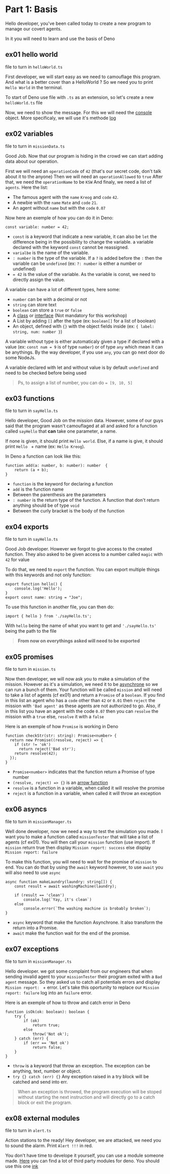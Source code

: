 # Part 1: Basis
Hello developer, you've been called today to create a new program to manage our covert agents.

In it you will need to learn and use the basis of Deno

## ex01 hello world
file to turn in `helloWorld.ts`

First developer, we will start easy as we need to camouflage this program. And what is a better cover than a HelloWorld ?
So we need you to print `Hello World` in the terminal.

To start of Deno use file with `.ts` as an extension, so let's create a new `helloWorld.ts` file

Now, we need to show the message. For this we will need the [console](https://developer.mozilla.org/en-US/docs/Web/API/Console) object. More specificaly, we will use it's methode [log](https://developer.mozilla.org/en-US/docs/Web/API/Console/log)

## ex02 variables
file to turn in `missionData.ts`

Good Job.
Now that our program is hiding in the crowd we can start adding data about our operation.

First we will need an `operationCode` of `42` (that's our secret code, don't talk about it to the anyone)
Then we will need an `operationAllowed` to `true`
After that, we need the `operationName` to be `KSW`
And finaly, we need a list of `agents`. Here the list:
  * The famous agent with the `name` `Kreog` and `code` `42`.
  * A newbie with the `name` `Mate` and `code` `21`.
  * An agent without `name` but with the `code` `0.07`

Now here an exemple of how you can do it in Deno:
```
const variable: number = 42;
```
  * `const` is a keyword that indicate a new variable, it can also be `let` the difference being in the possibility to change the variable. a variable declared with the keyword `const` cannot be reassigned.
  * `varialbe` is the name of the variable.
  * `: number` is the type of the variable. If a `?` is added before the `:` then the variable can be `undefined` (ex: `?: number` is either a number or undefined)
  * `= 42` is the value of the variable. As the variable is const, we need to directly assign the value.

A variable can have a lot of different types, here some:
  * `number` can be with a decimal or not
  * `string` can store text
  * `boolean` can store a `true` or `false`
  * A [class](https://www.typescriptlang.org/docs/handbook/classes.html) or [interface](https://www.typescriptlang.org/docs/handbook/interfaces.html) (Not mandatory for this workshop)
  * A List by adding `[]` after the type (ex: `boolean[]` for a list of boolean)
  * An object, defined with `{}` with the object fields inside (ex: `{ label: string, num: number }`)

A variable without type is either automaticaly given a type if declared with a value (ex: `const num = 9` is of type `number`) or of type `any` which mean it can be anythings. By the way developer, if you use `any`, you can go next door do some NodeJs.

A variable declared with let and without value is by default `undefined` and need to be checked before being used

> Ps, to assign a list of number, you can do `= [9, 10, 5]`

## ex03 functions
file to turn in `sayHello.ts`

Hello developer, Good Job on the mission data.
However, some of our guys said that the program wasn't camouflaged at all and asked for a function called `sayHello` that **can** take one parameter, a name.

If none is given, it should print `Hello world`.
Else, if a name is give, it should print `Hello ` + name (ex: `Hello Kreog`).

In Deno a function can look like this:
```
function add(a: number, b: number): number  {
    return (a + b);
}
```
  * `function` is the keyword for declaring a function
  * `add` is the function name
  * Between the parenthesis are the parameters
  * `: number` is the return type of the function. A function that don't return anything should be of type `void`
  * Between the curly bracket is the body of the function

## ex04 exports
file to turn in `sayHello.ts`

Good Job developer.
However we forgot to give access to the created function. They also asked to be given access to a number called `magic` with `42` for value

To do that, we need to `export` the function.
You can export multiple things with this keywords and not only function:
```
export function hello() {
    console.log('Hello');
}
export const name: string = "Joe";
```
To use this function in another file, you can then do:
```
import { hello } from './sayHello.ts';
```
With `hello` being the name of what you want to get and `'./sayHello.ts'` being the path to the file

> **From now on everythings asked will need to be exported**

## ex05 promises
file to turn in `mission.ts`

Now then developer, we will now ask you to make a simulation of the mission. However as it's a simulation, we need it to be [asynchrone](https://en.wikipedia.org/wiki/Asynchrony_(computer_programming)) so we can run a bunch of them.
Your function will be called `mission` and will need to take a list of agents (cf ex01) and return a `Promise` of a `boolean`.
If you find in this list an agent who has a `code` other than `42` or `0.01` then `reject` the mission with `'Bad agent'` as these agents are not authorized to go.
Also, if in this list you have an agent with the code `0.07` then you can `resolve` the mission with a `true` else, `resolve` it with a `false`

Here is an exemple of how `Promise` is working in Deno
```
function checkStr(str: string): Promise<number> {
  return new Promise((resolve, reject) => {
    if (str != 'ok')
      return reject('Bad str');
    return resolve(42);
  });
}
```
  * `Promise<number>` indicates that the function return a Promise of type number
  * `(resolve, reject) => {}` is an [arrow function](https://developer.mozilla.org/en-US/docs/Web/JavaScript/Reference/Functions/Arrow_functions)
  * `resolve` is a function in a variable, when called it will resolve the promise
  * `reject` is a function in a variable, when called it will throw an exception

## ex06 asyncs
file to turn in `missionManager.ts`

Well done developer, now we need a way to test the simulation you made.
I want you to make a function called `missionTester` that will take a list of agents (cf ex01).
You will then call your `mission` function (use import). If `mission` return true then display `Mission report: success` else display `Mission report: failure`

To make this function, you will need to wait for the promise of `mission` to end. You can do that by using the `await` keyword however, to use `await` you will also need to use `async`
```
async function makeLaundry(laundry: string[]) {
    const result = await washingMachine(laundry);

    if (result == 'clean')
        console.log(`Yay, it's clean`)
    else
        console.error(`The washing machine is brobably broken`);
}
```
  * `async` keyword that make the function Asynchrone. It also transform the return into a Promise.
  * `await` make the function wait for the end of the promise. 

## ex07 exceptions
file to turn in `missionManager.ts`

Hello developer. we got some complaint from our engineers that when sending invalid agent to your `missionTester` their program exited with a `Bad agent` message.
So they asked us to catch all potentials errors and display `Mission report: ` + error.
Let's take this oportunity to replace our `Mission report: failure` log into an `failure` error.

Here is an exemple of how to throw and catch error in Deno
```
function isOk(ok: boolean): boolean {
    try {
        if (ok)
            return true;
        else
            throw('Not ok');
    } catch (err) {
        if (err == 'Not ok')
            return false;
    }
}
```
  * `throw` is a keyword that throw an exception. The exception can be anything, text, number or object.
  * `try {} catch (err) {}` Any exception raised in a try block will be catched and send into err.

> When an exception is throwed, the program execution will be stoped without starting the next instruction and will directly go to a catch block or exit the program.

## ex08 external modules
file to turn in `alert.ts`

Action stations to the ready!
Hey developer, we are attacked, we need you to sound the alarm. Print `Alert !!!` in red.

You don't have time to develope it yourself, you can use a module someone made. [Here](https://deno.land/x) you can find a lot of third party modules for deno.
You should use this one [ink](https://deno.land/x/ink@1.3)
